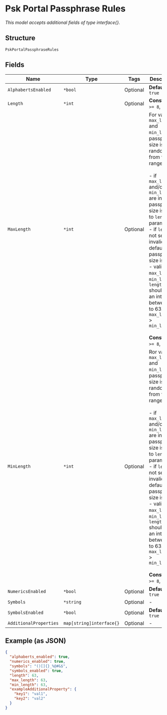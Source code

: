 
# Psk Portal Passphrase Rules

*This model accepts additional fields of type interface{}.*

## Structure

`PskPortalPassphraseRules`

## Fields

| Name | Type | Tags | Description |
|  --- | --- | --- | --- |
| `AlphabertsEnabled` | `*bool` | Optional | **Default**: `true` |
| `Length` | `*int` | Optional | **Constraints**: `>= 8`, `<= 63` |
| `MaxLength` | `*int` | Optional | For valid `max_length` and `min_length`, passphrase size is set randomly from that range.<br><br>- if `max_length` and/or `min_length` are invalid, passphrase size is equal to `length` parameter<br>- if `length` is not set or is invalid, default passphrase size is 8.<br>- valid `max_length`, `min_length`, `length` should be an integer between 8 to 63. Also, `max_length` > `min_length`<br><br>**Constraints**: `>= 8`, `<= 63` |
| `MinLength` | `*int` | Optional | Ror valid `max_length` and `min_length`, passphrase size is set randomly from that range.<br><br>- if `max_length` and/or `min_length` are invalid, passphrase size is equal to `length` parameter<br>- if `length` is not set or is invalid, default passphrase size is 8.<br>- valid `max_length`, `min_length`, `length` should be an integer between 8 to 63. Also, `max_length` > `min_length`<br><br>**Constraints**: `>= 8`, `<= 63` |
| `NumericsEnabled` | `*bool` | Optional | **Default**: `true` |
| `Symbols` | `*string` | Optional | - |
| `SymbolsEnabled` | `*bool` | Optional | **Default**: `true` |
| `AdditionalProperties` | `map[string]interface{}` | Optional | - |

## Example (as JSON)

```json
{
  "alphaberts_enabled": true,
  "numerics_enabled": true,
  "symbols": "()[]{}_%@#&$",
  "symbols_enabled": true,
  "length": 63,
  "max_length": 63,
  "min_length": 63,
  "exampleAdditionalProperty": {
    "key1": "val1",
    "key2": "val2"
  }
}
```

